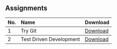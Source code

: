 ## Assignments

<table>
  <thead>
    <tr>
      <th style="text-align: left"> No. </th>
      <th style="text-align: left"> Name </th>
      <th style="text-align: left"> Download </th>
    </tr>
    </thead>
  <tbody>
    <tr>
      <td style="text-align: left">1</td>
      <td style="text-align: left">Try Git</td>
      <td style="text-align: left"><a href= "https://drive.google.com/open?id=0B-nsrmf1PB0XV19LUmVrYUZUWU0"> Download </a></td>
    </tr>
  <tbody>
    <tr>
      <td style="text-align: left">2</td>
      <td style="text-align: left">Test Driven Development</td>
      <td style="text-align: left"><a href= "https://github.com/aumc-bscs5th/Software-Engineering/raw/master/Assignments/SE-Assignment%20%232.rar"> Download </a></td>
    </tr>
